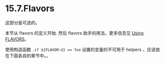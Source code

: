 # 15.7.Flavors

这部分是可选的。

本节从 flavors 的定义开始. 然后 flavors 助手的用法。更多信息见 [Using FLAVORS](https://docs.freebsd.org/en/books/porters-handbook/flavors/index.html#flavors-using)。

使用构造函数 `.if ${FLAVOR:U} == foo` 设置的变量的不可用于 helpers ，应该放在下面各自的章节中。。
